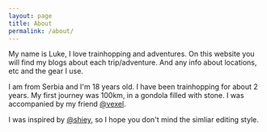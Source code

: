 ```yaml
---
layout: page
title: About
permalink: /about/
---
```

My name is Luke, I love trainhopping and adventures. On this website you will find my blogs about each trip/adventure. And any info about locations, etc and the gear I use.

I am from Serbia and I'm 18 years old. I have been trainhopping for about 2 years. My first journey was 100km, in a gondola filled with stone. I was accompanied by my friend [@vexel](https://www.youtube.com/@vexelfreedom).

I was inspired by [@shiey](https://www.youtube.com/@shiey), so I hope you don't mind the simliar editing style. 
